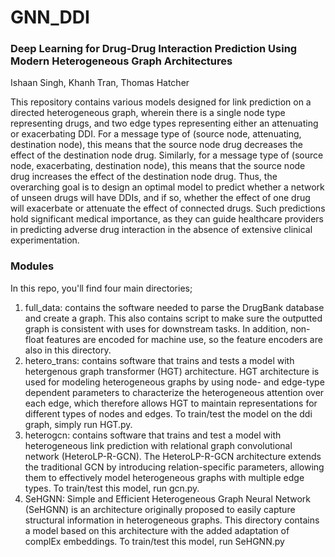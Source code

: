 # GNN_DDI

### Deep Learning for Drug-Drug Interaction Prediction Using Modern Heterogeneous Graph Architectures

Ishaan Singh, Khanh Tran, Thomas Hatcher

This repository contains various models designed for
link prediction on a directed heterogeneous graph, 
wherein there is a single node type representing drugs, 
and two edge types representing either an attenuating 
or exacerbating DDI. For a message type of 
(source node, attenuating, destination node), this 
means that the source node drug decreases the effect 
of the destination node drug. Similarly, for a message
type of (source node, exacerbating, destination node),
this means that the source node drug increases the 
effect of the destination node drug. Thus, the 
overarching goal is to design an optimal model to 
predict whether a network of unseen drugs will have 
DDIs, and if so, whether the effect of one drug will 
exacerbate or attenuate the effect of connected drugs. 
Such predictions hold significant medical importance, 
as they can guide healthcare providers in predicting 
adverse drug interaction in the absence of extensive 
clinical experimentation.

### Modules
In this repo, you'll find four main directories;
1. full_data: contains the software needed to parse the DrugBank database and create a graph. This also contains script
to make sure the outputted graph is consistent with uses for downstream tasks. In addition, non-float features are
encoded for machine use, so the feature encoders are also in this directory.
2. hetero_trans: contains software that trains and tests a model with hetergenous graph transformer (HGT) architecture.
HGT architecture is used for modeling heterogeneous graphs by using node- and edge-type dependent parameters to 
characterize the heterogeneous attention over each edge, which therefore allows HGT to maintain representations for 
different types of nodes and edges. To train/test the model on the ddi graph, simply run HGT.py.
3. heterogcn: contains software that trains and test a model with heterogeneous link prediction with relational graph 
convolutional network (HeteroLP-R-GCN). The HeteroLP-R-GCN architecture extends the traditional GCN by introducing 
relation-specific parameters, allowing them to effectively model heterogeneous graphs with multiple edge types. To train/test
this model, run gcn.py.
4. SeHGNN: Simple and Efficient Heterogeneous Graph Neural Network (SeHGNN) is an architecture originally proposed 
to easily capture structural information in heterogeneous graphs. This directory contains a model based on this architecture
with the added adaptation of complEx embeddings. To train/test this model, run SeHGNN.py


